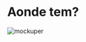 # Aonde tem?

![mockuper](https://user-images.githubusercontent.com/61379704/81067035-74058e00-8eb4-11ea-82c9-49638db7cacb.png)
